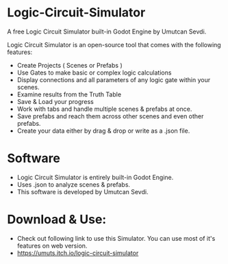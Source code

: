 # Logic-Circuit-Simulator
A free Logic Circuit Simulator built-in Godot Engine by Umutcan Sevdi.

Logic Circuit Simulator is an open-source tool that comes with the following features:
  * Create Projects ( Scenes or Prefabs )
  * Use Gates to make basic or complex logic calculations
  * Display connections and all parameters of any logic gate within your scenes.
  * Examine results from the Truth Table
  * Save & Load your progress
  * Work with tabs and handle multiple scenes & prefabs at once.
  * Save prefabs and reach them across other scenes and even other prefabs. 
  * Create your data either by drag & drop or write as a .json file.

# Software
  * Logic Circuit Simulator is entirely built-in Godot Engine.
  * Uses .json to analyze scenes & prefabs.
  * This software is developed by Umutcan Sevdi.

# Download & Use:
 * Check out following link to use this Simulator. You can use most of it's features on web version.
 * https://umuts.itch.io/logic-circuit-simulator
